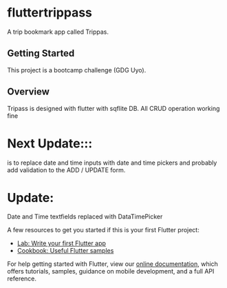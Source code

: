 # fluttertrippass

A trip bookmark app called Trippas.

## Getting Started

This project is a bootcamp challenge (GDG Uyo).

## Overview
Tripass is designed with flutter with sqflite DB.
All CRUD operation working fine 

# Next Update:::
is to replace date and time inputs with date and time pickers and probably add validation to the ADD / UPDATE form.
# Update: 
Date and Time textfields replaced with DataTimePicker

A few resources to get you started if this is your first Flutter project:

- [Lab: Write your first Flutter app](https://flutter.dev/docs/get-started/codelab)
- [Cookbook: Useful Flutter samples](https://flutter.dev/docs/cookbook)

For help getting started with Flutter, view our
[online documentation](https://flutter.dev/docs), which offers tutorials,
samples, guidance on mobile development, and a full API reference.
